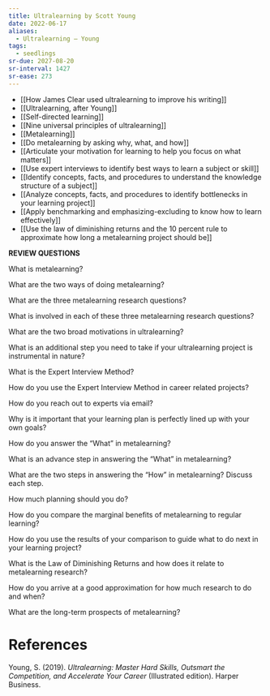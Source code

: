 ```yaml
---
title: Ultralearning by Scott Young
date: 2022-06-17
aliases:
  - Ultralearning — Young
tags:
  - seedlings
sr-due: 2027-08-20
sr-interval: 1427
sr-ease: 273
---
```

- [[How James Clear used ultralearning to improve his writing]]
- [[Ultralearning, after Young]]
- [[Self-directed learning]]
- [[Nine universal principles of ultralearning]]
- [[Metalearning]]
- [[Do metalearning by asking why, what, and how]]
- [[Articulate your motivation for learning to help you focus on what matters]]
- [[Use expert interviews to identify best ways to learn a subject or skill]]
- [[Identify concepts, facts, and procedures to understand the knowledge structure of a subject]]
- [[Analyze concepts, facts, and procedures to identify bottlenecks in your learning project]]
- [[Apply benchmarking and emphasizing-excluding to know how to learn effectively]]
- [[Use the law of diminishing returns and the 10 percent rule to approximate how long a metalearning project should be]]

**REVIEW QUESTIONS**

What is metalearning?

What are the two ways of doing metalearning?

What are the three metalearning research questions?

What is involved in each of these three metalearning research questions?

What are the two broad motivations in ultralearning?

What is an additional step you need to take if your ultralearning project is instrumental in nature?

What is the Expert Interview Method?

How do you use the Expert Interview Method in career related projects?

How do you reach out to experts via email?

Why is it important that your learning plan is perfectly lined up with your own goals?

How do you answer the “What” in metalearning?

What is an advance step in answering the “What” in metalearning?

What are the two steps in answering the “How” in metalearning? Discuss each step.

How much planning should you do?

How do you compare the marginal benefits of metalearning to regular learning?

How do you use the results of your comparison to guide what to do next in your learning project?

What is the Law of Diminishing Returns and how does it relate to metalearning research?

How do you arrive at a good approximation for how much research to do and when?

What are the long-term prospects of metalearning?

# References

Young, S. (2019). _Ultralearning: Master Hard Skills, Outsmart the Competition, and Accelerate Your Career_ (Illustrated edition). Harper Business.